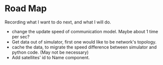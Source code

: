 # Road Map

Recording what I want to do next, and what I will do.

- change the update speed of communication model. Maybe about 1 time per sec?
- Get data out of simulator, first one would like to be network's topology.
- cache the data, to migrate the speed difference between simulator and python code. (May not be necessary)
- Add satellites' id to Name component.